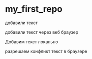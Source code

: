 ﻿# my_first_repo

добавили текст

добавили текст через веб браузер

Добавим текст локально

разрешаем конфликт текст в браузере
